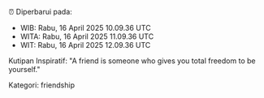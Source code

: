 ⏰ Diperbarui pada:
- WIB: Rabu, 16 April 2025 10.09.36 UTC
- WITA: Rabu, 16 April 2025 11.09.36 UTC
- WIT: Rabu, 16 April 2025 12.09.36 UTC

Kutipan Inspiratif:
"A friend is someone who gives you total freedom to be yourself."


Kategori: friendship

